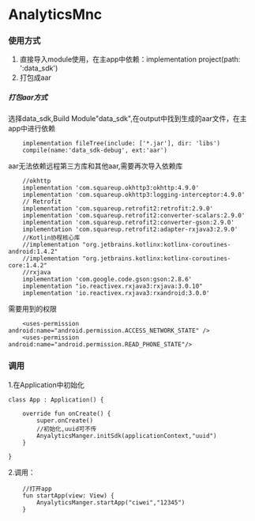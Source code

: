 # AnalyticsMnc

### 使用方式
1. 直接导入module使用，在主app中依赖：implementation project(path: ':data_sdk')
2. 打包成aar


##### 打包aar方式
选择data_sdk,Build Module"data_sdk",在output中找到生成的aar文件，在主app中进行依赖
```
    implementation fileTree(include: ['*.jar'], dir: 'libs')
    compile(name:'data_sdk-debug', ext:'aar')
```

aar无法依赖远程第三方库和其他aar,需要再次导入依赖库
```
    //okhttp
    implementation 'com.squareup.okhttp3:okhttp:4.9.0'
    implementation 'com.squareup.okhttp3:logging-interceptor:4.9.0'
    // Retrofit
    implementation 'com.squareup.retrofit2:retrofit:2.9.0'
    implementation 'com.squareup.retrofit2:converter-scalars:2.9.0'
    implementation 'com.squareup.retrofit2:converter-gson:2.9.0'
    implementation 'com.squareup.retrofit2:adapter-rxjava3:2.9.0'
    //Kotlin协程核心库
    //implementation "org.jetbrains.kotlinx:kotlinx-coroutines-android:1.4.2"
    //implementation "org.jetbrains.kotlinx:kotlinx-coroutines-core:1.4.2"
    //rxjava
    implementation 'com.google.code.gson:gson:2.8.6'
    implementation "io.reactivex.rxjava3:rxjava:3.0.10"
    implementation 'io.reactivex.rxjava3:rxandroid:3.0.0'
```
需要用到的权限

```
    <uses-permission android:name="android.permission.ACCESS_NETWORK_STATE" />
    <uses-permission android:name="android.permission.READ_PHONE_STATE"/>
```


### 调用

1.在Application中初始化
```
class App : Application() {

    override fun onCreate() {
        super.onCreate()
        //初始化,uuid可不传
        AnyalyticsManger.initSdk(applicationContext,"uuid")
    }

}
```
2.调用：

```
    //打开app
    fun startApp(view: View) {
        AnyalyticsManger.startApp("ciwei","12345")
    }

```


